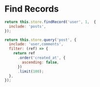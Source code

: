 Find Records
==============================================================================

```js
return this.store.findRecord('user', 1,  {
  include: 'posts',
});
```

```js
return this.store.query('post', {
  include: 'user,comments',
  filter: (ref) => {
    return ref
      .order('created_at', {
        ascending: false,
      })
      .limit(100);
  },
});
```
